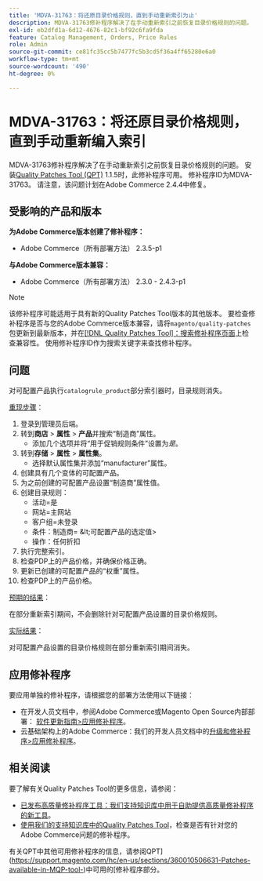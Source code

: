 ```yaml
---
title: 'MDVA-31763：将还原目录价格规则，直到手动重新索引为止'
description: MDVA-31763修补程序解决了在手动重新索引之前恢复目录价格规则的问题。 安装[Quality Patches Tool (QPT)](/help/announcements/adobe-commerce-announcements/magento-quality-patches-released-new-tool-to-self-serve-quality-patches.md) 1.1.5后，即可使用此修补程序。 修补程序ID为MDVA-31763。 请注意，该问题计划在Adobe Commerce 2.4.4中修复。
exl-id: eb2dfd1a-6d12-4676-82c1-bf92c6fa9fda
feature: Catalog Management, Orders, Price Rules
role: Admin
source-git-commit: ce81fc35cc5b7477fc5b3cd5f36a4ff65280e6a0
workflow-type: tm+mt
source-wordcount: '490'
ht-degree: 0%

---
```


# MDVA-31763：将还原目录价格规则，直到手动重新编入索引

MDVA-31763修补程序解决了在手动重新索引之前恢复目录价格规则的问题。 安装[Quality Patches Tool (QPT)](/help/announcements/adobe-commerce-announcements/magento-quality-patches-released-new-tool-to-self-serve-quality-patches.md) 1.1.5时，此修补程序可用。 修补程序ID为MDVA-31763。 请注意，该问题计划在Adobe Commerce 2.4.4中修复。

## 受影响的产品和版本

**为Adobe Commerce版本创建了修补程序：**

* Adobe Commerce（所有部署方法） 2.3.5-p1

**与Adobe Commerce版本兼容：**

* Adobe Commerce（所有部署方法） 2.3.0 - 2.4.3-p1

>[!NOTE]
>
>该修补程序可能适用于具有新的Quality Patches Tool版本的其他版本。 要检查修补程序是否与您的Adobe Commerce版本兼容，请将`magento/quality-patches`包更新到最新版本，并在[[!DNL Quality Patches Tool]：搜索修补程序页面](https://devdocs.magento.com/quality-patches/tool.html#patch-grid)上检查兼容性。 使用修补程序ID作为搜索关键字来查找修补程序。

## 问题

对可配置产品执行`catalogrule_product`部分索引器时，目录规则消失。

<u>重现步骤</u>：

1. 登录到管理员后端。
1. 转到&#x200B;**商店** > **属性** > **产品**&#x200B;并搜索“制造商”属性。
   * 添加几个选项并将“用于促销规则条件”设置为&#x200B;*是*。
1. 转到&#x200B;**存储** > **属性** > **属性集**。
   * 选择默认属性集并添加“manufacturer”属性。
1. 创建具有几个变体的可配置产品。
1. 为之前创建的可配置产品设置“制造商”属性值。
1. 创建目录规则：
   * 活动=是
   * 网站=主网站
   * 客户组=未登录
   * 条件：制造商= \&lt;可配置产品的选定值>
   * 操作：任何折扣
1. 执行完整索引。
1. 检查PDP上的产品价格，并确保价格正确。
1. 更新已创建的可配置产品的“权重”属性。
1. 检查PDP上的产品价格。

<u>预期的结果</u>：

在部分重新索引期间，不会删除针对可配置产品设置的目录价格规则。

<u>实际结果</u>：

对可配置产品设置的目录价格规则在部分重新索引期间消失。

## 应用修补程序

要应用单独的修补程序，请根据您的部署方法使用以下链接：

* 在开发人员文档中，参阅Adobe Commerce或Magento Open Source内部部署： [软件更新指南>应用修补程序](https://devdocs.magento.com/guides/v2.4/comp-mgr/patching/mqp.html)。
* 云基础架构上的Adobe Commerce：我们的开发人员文档中的[升级和修补程序>应用修补程序](https://devdocs.magento.com/cloud/project/project-patch.html)。

## 相关阅读

要了解有关Quality Patches Tool的更多信息，请参阅：

* [已发布高质量修补程序工具：我们支持知识库中用于自助提供高质量修补程序的新工具](/help/announcements/adobe-commerce-announcements/magento-quality-patches-released-new-tool-to-self-serve-quality-patches.md)。
* [使用我们的支持知识库中的Quality Patches Tool](/help/support-tools/patches-available-in-qpt-tool/check-patch-for-magento-issue-with-magento-quality-patches.md)，检查是否有针对您的Adobe Commerce问题的修补程序。

有关QPT中其他可用修补程序的信息，请参阅QPT](https://support.magento.com/hc/en-us/sections/360010506631-Patches-available-in-MQP-tool-)中可用的[修补程序部分。

